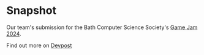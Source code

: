 # Snapshot

Our team's submission for the Bath Computer Science Society's [Game Jam 2024](https://jam24.devpost.com).

Find out more on [Devpost](https://devpost.com/software/snapshot-pxkmq1)
